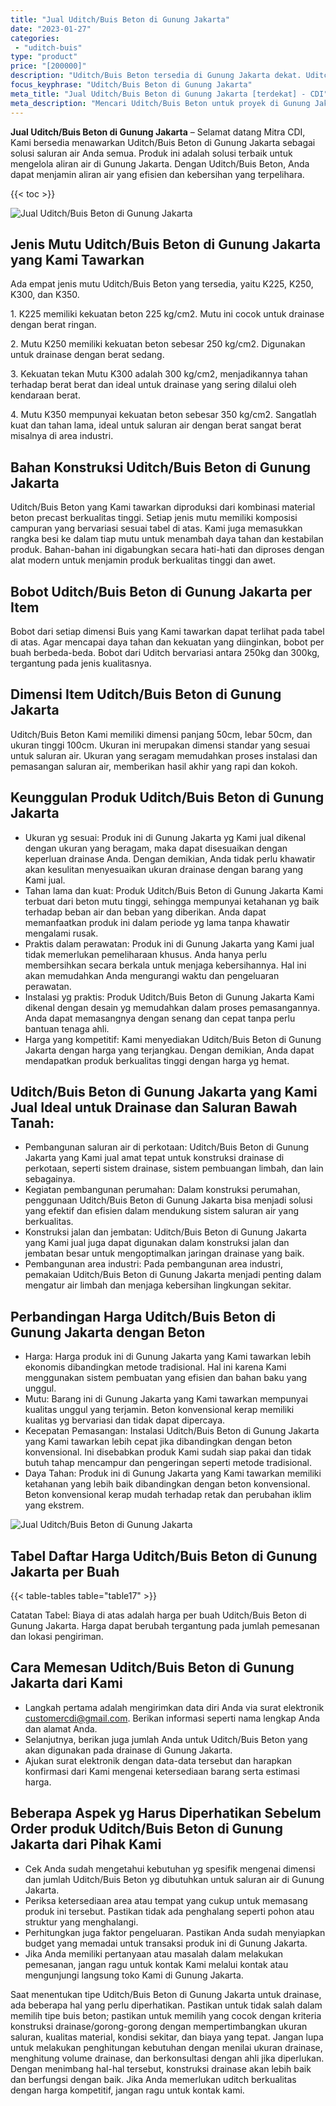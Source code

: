 ```yaml
---
title: "Jual Uditch/Buis Beton di Gunung Jakarta"
date: "2023-01-27"
categories:
 - "uditch-buis"
type: "product"
price: "[200000]"
description: "Uditch/Buis Beton tersedia di Gunung Jakarta dekat. Uditch/Buis Beton ini umumnya digunakan dalam proyek konstruksi sebagai saluran pembuangan yang kuat dan optimal. Hubungi kami untuk mendapatkan informasi lebih lanjut."
focus_keyphrase: "Uditch/Buis Beton di Gunung Jakarta"
meta_title: "Jual Uditch/Buis Beton di Gunung Jakarta [terdekat] - CDI"
meta_description: "Mencari Uditch/Buis Beton untuk proyek di Gunung Jakarta? Kami memiliki Uditch/Buis Beton yang berkualitas untuk konstruksi saluran pembuangan. Dapatkan penawaran terbaik sekarang."
---
```


**Jual Uditch/Buis Beton di Gunung Jakarta** – Selamat datang Mitra CDI, Kami bersedia menawarkan Uditch/Buis Beton di Gunung Jakarta sebagai solusi saluran air Anda semua. Produk ini adalah solusi terbaik untuk mengelola aliran air di Gunung Jakarta. Dengan Uditch/Buis Beton, Anda dapat menjamin aliran air yang efisien dan kebersihan yang terpelihara.

{{< toc >}}

![Jual Uditch/Buis Beton di Gunung Jakarta](/images/uditch-buis/uditch-beton-04.jpg)

## Jenis Mutu Uditch/Buis Beton di Gunung Jakarta yang Kami Tawarkan

Ada empat jenis mutu Uditch/Buis Beton yang tersedia, yaitu K225, K250, K300, dan K350.

1\. K225 memiliki kekuatan beton 225 kg/cm2. Mutu ini cocok untuk drainase dengan berat ringan.

2\. Mutu K250 memiliki kekuatan beton sebesar 250 kg/cm2. Digunakan untuk drainase dengan berat sedang.

3\. Kekuatan tekan Mutu K300 adalah 300 kg/cm2, menjadikannya tahan terhadap berat berat dan ideal untuk drainase yang sering dilalui oleh kendaraan berat.

4\. Mutu K350 mempunyai kekuatan beton sebesar 350 kg/cm2. Sangatlah kuat dan tahan lama, ideal untuk saluran air dengan berat sangat berat misalnya di area industri.

## Bahan Konstruksi Uditch/Buis Beton di Gunung Jakarta

Uditch/Buis Beton yang Kami tawarkan diproduksi dari kombinasi material beton precast berkualitas tinggi. Setiap jenis mutu memiliki komposisi campuran yang bervariasi sesuai tabel di atas. Kami juga memasukkan rangka besi ke dalam tiap mutu untuk menambah daya tahan dan kestabilan produk. Bahan-bahan ini digabungkan secara hati-hati dan diproses dengan alat modern untuk menjamin produk berkualitas tinggi dan awet.

## Bobot Uditch/Buis Beton di Gunung Jakarta per Item

Bobot dari setiap dimensi Buis yang Kami tawarkan dapat terlihat pada tabel di atas. Agar mencapai daya tahan dan kekuatan yang diinginkan, bobot per buah berbeda-beda. Bobot dari Uditch bervariasi antara 250kg dan 300kg, tergantung pada jenis kualitasnya.

## Dimensi Item Uditch/Buis Beton di Gunung Jakarta

Uditch/Buis Beton Kami memiliki dimensi panjang 50cm, lebar 50cm, dan ukuran tinggi 100cm. Ukuran ini merupakan dimensi standar yang sesuai untuk saluran air. Ukuran yang seragam memudahkan proses instalasi dan pemasangan saluran air, memberikan hasil akhir yang rapi dan kokoh.

## Keunggulan Produk Uditch/Buis Beton di Gunung Jakarta

*   Ukuran yg sesuai: Produk ini di Gunung Jakarta yg Kami jual dikenal dengan ukuran yang beragam, maka dapat disesuaikan dengan keperluan drainase Anda. Dengan demikian, Anda tidak perlu khawatir akan kesulitan menyesuaikan ukuran drainase dengan barang yang Kami jual.
*   Tahan lama dan kuat: Produk Uditch/Buis Beton di Gunung Jakarta Kami terbuat dari beton mutu tinggi, sehingga mempunyai ketahanan yg baik terhadap beban air dan beban yang diberikan. Anda dapat memanfaatkan produk ini dalam periode yg lama tanpa khawatir mengalami rusak.
*   Praktis dalam perawatan: Produk ini di Gunung Jakarta yang Kami jual tidak memerlukan pemeliharaan khusus. Anda hanya perlu membersihkan secara berkala untuk menjaga kebersihannya. Hal ini akan memudahkan Anda mengurangi waktu dan pengeluaran perawatan.
*   Instalasi yg praktis: Produk Uditch/Buis Beton di Gunung Jakarta Kami dikenal dengan desain yg memudahkan dalam proses pemasangannya. Anda dapat memasangnya dengan senang dan cepat tanpa perlu bantuan tenaga ahli.
*   Harga yang kompetitif: Kami menyediakan Uditch/Buis Beton di Gunung Jakarta dengan harga yang terjangkau. Dengan demikian, Anda dapat mendapatkan produk berkualitas tinggi dengan harga yg hemat.

## Uditch/Buis Beton di Gunung Jakarta yang Kami Jual Ideal untuk Drainase dan Saluran Bawah Tanah:

*   Pembangunan saluran air di perkotaan: Uditch/Buis Beton di Gunung Jakarta yang Kami jual amat tepat untuk konstruksi drainase di perkotaan, seperti sistem drainase, sistem pembuangan limbah, dan lain sebagainya.
*   Kegiatan pembangunan perumahan: Dalam konstruksi perumahan, penggunaan Uditch/Buis Beton di Gunung Jakarta bisa menjadi solusi yang efektif dan efisien dalam mendukung sistem saluran air yang berkualitas.
*   Konstruksi jalan dan jembatan: Uditch/Buis Beton di Gunung Jakarta yang Kami jual juga dapat digunakan dalam konstruksi jalan dan jembatan besar untuk mengoptimalkan jaringan drainase yang baik.
*   Pembangunan area industri: Pada pembangunan area industri, pemakaian Uditch/Buis Beton di Gunung Jakarta menjadi penting dalam mengatur air limbah dan menjaga kebersihan lingkungan sekitar.

## Perbandingan Harga Uditch/Buis Beton di Gunung Jakarta dengan Beton

*   Harga: Harga produk ini di Gunung Jakarta yang Kami tawarkan lebih ekonomis dibandingkan metode tradisional. Hal ini karena Kami menggunakan sistem pembuatan yang efisien dan bahan baku yang unggul.
*   Mutu: Barang ini di Gunung Jakarta yang Kami tawarkan mempunyai kualitas unggul yang terjamin. Beton konvensional kerap memiliki kualitas yg bervariasi dan tidak dapat dipercaya.
*   Kecepatan Pemasangan: Instalasi Uditch/Buis Beton di Gunung Jakarta yang Kami tawarkan lebih cepat jika dibandingkan dengan beton konvensional. Ini disebabkan produk Kami sudah siap pakai dan tidak butuh tahap mencampur dan pengeringan seperti metode tradisional.
*   Daya Tahan: Produk ini di Gunung Jakarta yang Kami tawarkan memiliki ketahanan yang lebih baik dibandingkan dengan beton konvensional. Beton konvensional kerap mudah terhadap retak dan perubahan iklim yang ekstrem.

![Jual Uditch/Buis Beton di Gunung Jakarta](/images/uditch-buis/buis-beton-09.jpg)

## Tabel Daftar Harga Uditch/Buis Beton di Gunung Jakarta per Buah

{{< table-tables table="table17" >}}

Catatan Tabel: Biaya di atas adalah harga per buah Uditch/Buis Beton di Gunung Jakarta. Harga dapat berubah tergantung pada jumlah pemesanan dan lokasi pengiriman.

## Cara Memesan Uditch/Buis Beton di Gunung Jakarta dari Kami

*   Langkah pertama adalah mengirimkan data diri Anda via surat elektronik customercdi@gmail.com. Berikan informasi seperti nama lengkap Anda dan alamat Anda.
*   Selanjutnya, berikan juga jumlah Anda untuk Uditch/Buis Beton yang akan digunakan pada drainase di Gunung Jakarta.
*   Ajukan surat elektronik dengan data-data tersebut dan harapkan konfirmasi dari Kami mengenai ketersediaan barang serta estimasi harga.

## Beberapa Aspek yg Harus Diperhatikan Sebelum Order produk Uditch/Buis Beton di Gunung Jakarta dari Pihak Kami

*   Cek Anda sudah mengetahui kebutuhan yg spesifik mengenai dimensi dan jumlah Uditch/Buis Beton yg dibutuhkan untuk saluran air di Gunung Jakarta.
*   Periksa ketersediaan area atau tempat yang cukup untuk memasang produk ini tersebut. Pastikan tidak ada penghalang seperti pohon atau struktur yang menghalangi.
*   Perhitungkan juga faktor pengeluaran. Pastikan Anda sudah menyiapkan budget yang memadai untuk transaksi produk ini di Gunung Jakarta.
*   Jika Anda memiliki pertanyaan atau masalah dalam melakukan pemesanan, jangan ragu untuk kontak Kami melalui kontak atau mengunjungi langsung toko Kami di Gunung Jakarta.

Saat menentukan tipe Uditch/Buis Beton di Gunung Jakarta untuk drainase, ada beberapa hal yang perlu diperhatikan. Pastikan untuk tidak salah dalam memilih tipe buis beton; pastikan untuk memilih yang cocok dengan kriteria konstruksi drainase/gorong-gorong dengan mempertimbangkan ukuran saluran, kualitas material, kondisi sekitar, dan biaya yang tepat. Jangan lupa untuk melakukan penghitungan kebutuhan dengan menilai ukuran drainase, menghitung volume drainase, dan berkonsultasi dengan ahli jika diperlukan. Dengan menimbang hal-hal tersebut, konstruksi drainase akan lebih baik dan berfungsi dengan baik. Jika Anda memerlukan uditch berkualitas dengan harga kompetitif, jangan ragu untuk kontak kami.